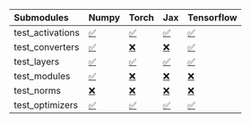 | Submodules       | Numpy                                                                                                                           | Torch                                                                                                                           | Jax                                                                                                                             | Tensorflow                                                                                                                      |
|:-----------------|:--------------------------------------------------------------------------------------------------------------------------------|:--------------------------------------------------------------------------------------------------------------------------------|:--------------------------------------------------------------------------------------------------------------------------------|:--------------------------------------------------------------------------------------------------------------------------------|
| test_activations | <a href="https://github.com/unifyai/ivy/runs/7853876750?check_suite_focus=true" rel="noopener noreferrer" target="_blank">✅</a> | <a href="https://github.com/unifyai/ivy/runs/7853877459?check_suite_focus=true" rel="noopener noreferrer" target="_blank">✅</a> | <a href="https://github.com/unifyai/ivy/runs/7853878252?check_suite_focus=true" rel="noopener noreferrer" target="_blank">✅</a> | <a href="https://github.com/unifyai/ivy/runs/7853879064?check_suite_focus=true" rel="noopener noreferrer" target="_blank">✅</a> |
| test_converters  | <a href="https://github.com/unifyai/ivy/runs/7853876874?check_suite_focus=true" rel="noopener noreferrer" target="_blank">✅</a> | <a href="https://github.com/unifyai/ivy/runs/7853877557?check_suite_focus=true" rel="noopener noreferrer" target="_blank">❌</a> | <a href="https://github.com/unifyai/ivy/runs/7853878396?check_suite_focus=true" rel="noopener noreferrer" target="_blank">❌</a> | <a href="https://github.com/unifyai/ivy/runs/7853879207?check_suite_focus=true" rel="noopener noreferrer" target="_blank">✅</a> |
| test_layers      | <a href="https://github.com/unifyai/ivy/runs/7853876987?check_suite_focus=true" rel="noopener noreferrer" target="_blank">✅</a> | <a href="https://github.com/unifyai/ivy/runs/7853877687?check_suite_focus=true" rel="noopener noreferrer" target="_blank">✅</a> | <a href="https://github.com/unifyai/ivy/runs/7853878564?check_suite_focus=true" rel="noopener noreferrer" target="_blank">✅</a> | <a href="https://github.com/unifyai/ivy/runs/7853879326?check_suite_focus=true" rel="noopener noreferrer" target="_blank">✅</a> |
| test_modules     | <a href="https://github.com/unifyai/ivy/runs/7853877080?check_suite_focus=true" rel="noopener noreferrer" target="_blank">✅</a> | <a href="https://github.com/unifyai/ivy/runs/7853877832?check_suite_focus=true" rel="noopener noreferrer" target="_blank">❌</a> | <a href="https://github.com/unifyai/ivy/runs/7853878704?check_suite_focus=true" rel="noopener noreferrer" target="_blank">❌</a> | <a href="https://github.com/unifyai/ivy/runs/7853879447?check_suite_focus=true" rel="noopener noreferrer" target="_blank">❌</a> |
| test_norms       | <a href="https://github.com/unifyai/ivy/runs/7853877201?check_suite_focus=true" rel="noopener noreferrer" target="_blank">❌</a> | <a href="https://github.com/unifyai/ivy/runs/7853877972?check_suite_focus=true" rel="noopener noreferrer" target="_blank">❌</a> | <a href="https://github.com/unifyai/ivy/runs/7853878826?check_suite_focus=true" rel="noopener noreferrer" target="_blank">❌</a> | <a href="https://github.com/unifyai/ivy/runs/7853879584?check_suite_focus=true" rel="noopener noreferrer" target="_blank">❌</a> |
| test_optimizers  | <a href="https://github.com/unifyai/ivy/runs/7853877316?check_suite_focus=true" rel="noopener noreferrer" target="_blank">✅</a> | <a href="https://github.com/unifyai/ivy/runs/7853878106?check_suite_focus=true" rel="noopener noreferrer" target="_blank">✅</a> | <a href="https://github.com/unifyai/ivy/runs/7853878959?check_suite_focus=true" rel="noopener noreferrer" target="_blank">✅</a> | <a href="https://github.com/unifyai/ivy/runs/7853879709?check_suite_focus=true" rel="noopener noreferrer" target="_blank">✅</a> |